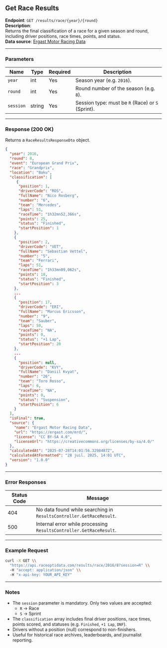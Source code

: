 ## Get Race Results

**Endpoint**: `GET /results/race/{year}/{round}`  
**Description**:  
Returns the final classification of a race for a given season and round, including driver positions, race times, points, and status.  
**Data source**: [Ergast Motor Racing Data](https://ergast.com/mrd/)

---

### Parameters

| Name    | Type   | Required | Description |
|---------|--------|----------|-------------|
| `year`  | int    | Yes      | Season year (e.g. `2016`). |
| `round` | int    | Yes      | Round number of the season (e.g. `8`). |
| `session` | string | Yes      | Session type: must be `R` (Race) or `S` (Sprint). |

---

### Response (200 OK)

Returns a `RaceResultsResponseDto` object.

```json
{
  "year": 2016,
  "round": 8,
  "event": "European Grand Prix",
  "race": "Grandprix",
  "location": "Baku",
  "classification": [
     {
      "position": 1,
      "driverCode": "ROS",
      "fullName": "Nico Rosberg",
      "number": "6",
      "team": "Mercedes",
      "laps": 51,
      "raceTime": "1h32mn52,366s",
      "points": 25,
      "status": "Finished",
      "startPosition": 1
    },
    {
      "position": 2,
      "driverCode": "VET",
      "fullName": "Sebastian Vettel",
      "number": "5",
      "team": "Ferrari",
      "laps": 51,
      "raceTime": "1h33mn09,062s",
      "points": 18,
      "status": "Finished",
      "startPosition": 3
    },
    ...
    {
      "position": 17,
      "driverCode": "ERI",
      "fullName": "Marcus Ericsson",
      "number": "9",
      "team": "Sauber",
      "laps": 50,
      "raceTime": "NA",
      "points": 0,
      "status": "+1 Lap",
      "startPosition": 20
    },
    ...
    {
      "position": null,
      "driverCode": "KVY",
      "fullName": "Daniil Kvyat",
      "number": "26",
      "team": "Toro Rosso",
      "laps": 6,
      "raceTime": "NA",
      "points": 0,
      "status": "Suspension",
      "startPosition": 6
    }
  ],
  "isFinal": true,
  "source": {
    "name": "Ergast Motor Racing Data",
    "url": "https://ergast.com/mrd/",
    "license": "CC BY-SA 4.0",
    "licenseUrl": "https://creativecommons.org/licenses/by-sa/4.0/"
  },
  "calculatedAt": "2025-07-28T14:01:56.3298487Z",
  "calculatedAtFormatted": "28 juil. 2025, 14:01 UTC",
  "version": "1.0.0"
}
```

---

### Error Responses

| Status Code | Message |
|-------------|---------|
| 404         | No data found while searching in `ResultsController.GetRaceResult`. |
| 500         | Internal error while processing `ResultsController.GetRaceResult`.  |

---

### Example Request

```bash
curl -X GET \\
  "https://api.raceoptidata.com/results/race/2016/8?session=R" \\
  -H "accept: application/json" \\
  -H "x-api-key: YOUR_API_KEY"
```

---

### Notes
- The `session` parameter is mandatory. Only two values are accepted:  
  - `R` → Race  
  - `S` → Sprint  
- The `classification` array includes final driver positions, race times, points scored, and statuses (e.g. `Finished`, `+1 Lap`, `DNF`).  
- Drivers without a position (null) correspond to non-finishers.  
- Useful for historical race archives, leaderboards, and journalist reporting.
